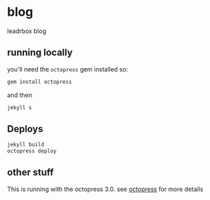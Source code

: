 # blog
leadrbox blog


## running locally

you'll need the `octopress` gem installed so:

```bash
gem install octopress
```

and then

```bash
jekyll s
```


## Deploys

```bash
jekyll build
octopress deploy
````


## other stuff

This is running with the octopress 3.0. see [octopress](https://github.com/octopress/octopress) for more details

